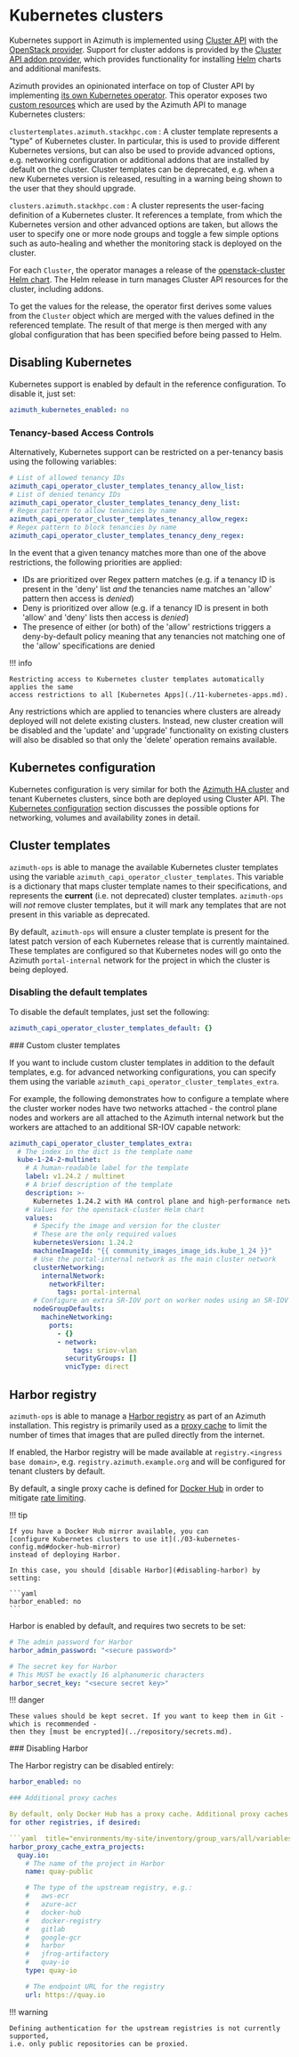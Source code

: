 # Kubernetes clusters

Kubernetes support in Azimuth is implemented using [Cluster API](https://cluster-api.sigs.k8s.io/)
with the [OpenStack provider](https://github.com/kubernetes-sigs/cluster-api-provider-openstack).
Support for cluster addons is provided by the
[Cluster API addon provider](https://github.com/stackhpc/cluster-api-addon-provider), which
provides functionality for installing [Helm](https://helm.sh/) charts and additional manifests.

Azimuth provides an opinionated interface on top of Cluster API by implementing
[its own Kubernetes operator](https://github.com/stackhpc/azimuth-capi-operator).
This operator exposes two
[custom resources](https://kubernetes.io/docs/concepts/extend-kubernetes/api-extension/custom-resources/)
which are used by the Azimuth API to manage Kubernetes clusters:

`clustertemplates.azimuth.stackhpc.com`
: A cluster template represents a "type" of Kubernetes cluster. In particular, this is used
  to provide different Kubernetes versions, but can also be used to provide advanced
  options, e.g. networking configuration or additional addons that are installed by default on
  the cluster. Cluster templates can be deprecated, e.g. when a new Kubernetes version is released,
  resulting in a warning being shown to the user that they should upgrade.

`clusters.azimuth.stackhpc.com`
: A cluster represents the user-facing definition of a Kubernetes cluster. It references a
  template, from which the Kubernetes version and other advanced options are taken, but allows
  the user to specify one or more node groups and toggle a few simple options such as
  auto-healing and whether the monitoring stack is deployed on the cluster.

For each `Cluster`, the operator manages a release of the
[openstack-cluster Helm chart](https://github.com/stackhpc/capi-helm-charts/tree/main/charts/openstack-cluster).
The Helm release in turn manages Cluster API resources for the cluster, including addons.

To get the values for the release, the operator first derives some values from the `Cluster`
object which are merged with the values defined in the referenced template. The result of
that merge is then merged with any global configuration that has been specified before being
passed to Helm.

## Disabling Kubernetes

Kubernetes support is enabled by default in the reference configuration. To disable it, just
set:

```yaml  title="environments/my-site/inventory/group_vars/all/variables.yml"
azimuth_kubernetes_enabled: no
```

### Tenancy-based Access Controls

Alternatively, Kubernetes support can be restricted on a per-tenancy basis using the following variables:

```yaml  title="environments/my-site/inventory/group_vars/all/variables.yml"
# List of allowed tenancy IDs
azimuth_capi_operator_cluster_templates_tenancy_allow_list:
# List of denied tenancy IDs
azimuth_capi_operator_cluster_templates_tenancy_deny_list:
# Regex pattern to allow tenancies by name
azimuth_capi_operator_cluster_templates_tenancy_allow_regex:
# Regex pattern to block tenancies by name
azimuth_capi_operator_cluster_templates_tenancy_deny_regex:
```

In the event that a given tenancy matches more than one of the above restrictions,
the following priorities are applied:
 - IDs are prioritized over Regex pattern matches (e.g. if a tenancy ID is 
present in the 'deny' list *and* the tenancies name matches an 'allow' pattern then access is *denied*)
- Deny is prioritized over allow (e.g. if a tenancy ID is present in both 'allow' and 'deny' lists then
access is *denied*)
- The presence of either (or both) of the 'allow' restrictions triggers a deny-by-default policy meaning that
any tenancies not matching one of the 'allow' specifications are denied

!!! info

    Restricting access to Kubernetes cluster templates automatically applies the same
    access restrictions to all [Kubernetes Apps](./11-kubernetes-apps.md).

Any restrictions which are applied to tenancies where clusters are already deployed will not delete existing clusters.
Instead, new cluster creation will be disabled and the 'update' and 'upgrade' functionality on existing clusters will also
be disabled so that only the 'delete' operation remains available.

## Kubernetes configuration

Kubernetes configuration is very similar for both the
[Azimuth HA cluster](./02-deployment-method.md#highly-available-ha) and tenant Kubernetes
clusters, since both are deployed using Cluster API. The
[Kubernetes configuration](./03-kubernetes-config.md) section discusses the possible options
for networking, volumes and availability zones in detail.

## Cluster templates

`azimuth-ops` is able to manage the available Kubernetes cluster templates using the
variable `azimuth_capi_operator_cluster_templates`. This variable is a dictionary that
maps cluster template names to their specifications, and represents the **current** (i.e.
not deprecated) cluster templates. `azimuth-ops` will *not* remove cluster templates,
but it will mark any templates that are not present in this variable as deprecated.

By default, `azimuth-ops` will ensure a cluster template is present for the latest
patch version of each Kubernetes release that is currently maintained. These templates
are configured so that Kubernetes nodes will go onto the Azimuth `portal-internal`
network for the project in which the cluster is being deployed.

### Disabling the default templates

To disable the default templates, just set the following:

```yaml  title="environments/my-site/inventory/group_vars/all/variables.yml"
azimuth_capi_operator_cluster_templates_default: {}
```

### Custom cluster templates

If you want to include custom cluster templates in addition to the default templates,
e.g. for advanced networking configurations, you can specify them using the variable
`azimuth_capi_operator_cluster_templates_extra`.

For example, the following demonstrates how to configure a template where the cluster
worker nodes have two networks attached - the control plane nodes and workers are all
attached to the Azimuth internal network but the workers are attached to an additional
SR-IOV capable network:

```yaml  title="environments/my-site/inventory/group_vars/all/variables.yml"
azimuth_capi_operator_cluster_templates_extra:
  # The index in the dict is the template name
  kube-1-24-2-multinet:
    # A human-readable label for the template
    label: v1.24.2 / multinet
    # A brief description of the template
    description: >-
      Kubernetes 1.24.2 with HA control plane and high-performance networking.
    # Values for the openstack-cluster Helm chart
    values:
      # Specify the image and version for the cluster
      # These are the only required values
      kubernetesVersion: 1.24.2
      machineImageId: "{{ community_images_image_ids.kube_1_24 }}"
      # Use the portal-internal network as the main cluster network
      clusterNetworking:
        internalNetwork:
          networkFilter:
            tags: portal-internal
      # Configure an extra SR-IOV port on worker nodes using an SR-IOV capable network
      nodeGroupDefaults:
        machineNetworking:
          ports:
            - {}
            - network:
                tags: sriov-vlan
              securityGroups: []
              vnicType: direct
```

## Harbor registry

`azimuth-ops` is able to manage a [Harbor registry](https://goharbor.io/) as part of an Azimuth
installation. This registry is primarily used as a
[proxy cache](https://goharbor.io/docs/2.1.0/administration/configure-proxy-cache/)
to limit the number of times that images that are pulled directly from the internet.

If enabled, the Harbor registry will be made available at `registry.<ingress base domain>`,
e.g. `registry.azimuth.example.org` and will be configured for tenant clusters by default.

By default, a single proxy cache is defined for [Docker Hub](https://hub.docker.com/) in order
to mitigate [rate limiting](https://docs.docker.com/docker-hub/download-rate-limit/).

!!! tip

    If you have a Docker Hub mirror available, you can
    [configure Kubernetes clusters to use it](./03-kubernetes-config.md#docker-hub-mirror)
    instead of deploying Harbor.

    In this case, you should [disable Harbor](#disabling-harbor) by setting:

    ```yaml
    harbor_enabled: no
    ```

Harbor is enabled by default, and requires two secrets to be set:

```yaml  title="environments/my-site/inventory/group_vars/all/secrets.yml"
# The admin password for Harbor
harbor_admin_password: "<secure password>"

# The secret key for Harbor
# This MUST be exactly 16 alphanumeric characters
harbor_secret_key: "<secure secret key>"
```

!!! danger

    These values should be kept secret. If you want to keep them in Git - which is recommended -
    then they [must be encrypted](../repository/secrets.md).

### Disabling Harbor

The Harbor registry can be disabled entirely:

```yaml  title="environments/my-site/inventory/group_vars/all/variables.yml"
harbor_enabled: no

### Additional proxy caches

By default, only Docker Hub has a proxy cache. Additional proxy caches can be configured
for other registries, if desired:

```yaml  title="environments/my-site/inventory/group_vars/all/variables.yml"
harbor_proxy_cache_extra_projects:
  quay.io:
    # The name of the project in Harbor
    name: quay-public

    # The type of the upstream registry, e.g.:
    #   aws-ecr
    #   azure-acr
    #   docker-hub
    #   docker-registry
    #   gitlab
    #   google-gcr
    #   harbor
    #   jfrog-artifactory
    #   quay-io
    type: quay-io

    # The endpoint URL for the registry
    url: https://quay.io
```

!!! warning

    Defining authentication for the upstream registries is not currently supported,
    i.e. only public repositories can be proxied.
